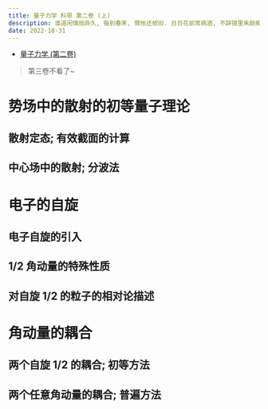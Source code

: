 ```yaml
---
title: 量子力学 科恩 第二卷 (上)
description: 谁道闲情抛弃久, 每到春来, 惆怅还依旧. 日日花前常病酒, 不辞镜里朱颜瘦.
date: 2022-10-31
---
```


- [量子力学 (第二卷)](https://book.douban.com/subject/26716232/)

> 第三卷不看了~

# 势场中的散射的初等量子理论

## 散射定态; 有效截面的计算

## 中心场中的散射; 分波法

# 电子的自旋

## 电子自旋的引入

## 1/2 角动量的特殊性质

## 对自旋 1/2 的粒子的相对论描述

# 角动量的耦合

## 两个自旋 1/2 的耦合; 初等方法

## 两个任意角动量的耦合; 普遍方法
